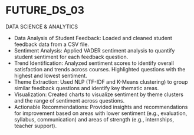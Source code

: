 # FUTURE_DS_03
DATA SCIENCE & ANALYTICS



- Data Analysis of Student Feedback: Loaded and cleaned student feedback data from a CSV file.
- Sentiment Analysis: Applied VADER sentiment analysis to quantify student sentiment for each feedback question.
- Trend Identification: Analyzed sentiment scores to identify overall satisfaction and trends across courses. Highlighted questions with the highest and lowest sentiment.
- Theme Extraction: Used NLP (TF-IDF and K-Means clustering) to group similar feedback questions and identify key thematic areas.
- Visualization: Created charts to visualize sentiment by theme clusters and the range of sentiment across questions.
- Actionable Recommendations: Provided insights and recommendations for improvement based on areas with lower sentiment (e.g., evaluation, syllabus, communication) and areas of strength (e.g., internships, teacher support).
